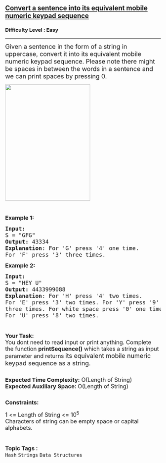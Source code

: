 <h2><a href="https://practice.geeksforgeeks.org/problems/convert-a-sentence-into-its-equivalent-mobile-numeric-keypad-sequence0547/1?page=2&status[]=unsolved&sprint=a663236c31453b969852f9ea22507634&sortBy=submissions">Convert a sentence into its equivalent mobile numeric keypad sequence</a></h2><h3>Difficulty Level : Easy</h3><hr><div class="problems_problem_content__Xm_eO"><p><span style="font-size:20px">Given a sentence in the form of a string in uppercase, convert it into its equivalent mobile numeric keypad sequence. Please note there might be spaces in between the words in a sentence and we can print spaces by pressing 0.</span></p>

<p><img alt="" src="https://contribute.geeksforgeeks.org/wp-content/uploads/Phone.png" style="height:375px; width:275px"></p>

<p>&nbsp;</p>

<p><span style="font-size:18px"><strong>Example 1:</strong></span></p>

<pre><span style="font-size:18px"><strong>Input:</strong>
S = "GFG"
<strong>Output:</strong> 43334
<strong>Explanation</strong>: For 'G' press '4' one time.
For 'F' press '3' three times.</span>
</pre>

<p><span style="font-size:18px"><strong>Example 2:</strong></span></p>

<pre><span style="font-size:18px"><strong>Input:</strong>
S = "HEY U"
<strong>Output:</strong> 4433999088
<strong>Explanation</strong>: For 'H' press '4' two times.
For 'E' press '3' two times. For 'Y' press '9' 
three times. For white space press '0' one time.
For 'U' press '8' two times.</span>
</pre>

<p>&nbsp;</p>

<p><span style="font-size:18px"><strong>Your Task: &nbsp;</strong><br>
You dont need to read input or print anything. Complete the function&nbsp;<strong>printSequence()</strong>&nbsp;which takes a string as input parameter and returns </span><span style="font-size:20px">its equivalent mobile numeric keypad sequence as a string.</span><br>
&nbsp;</p>

<p><span style="font-size:18px"><strong>Expected Time Complexity:</strong>&nbsp;O(Length of String)<br>
<strong>Expected Auxiliary Space:&nbsp;</strong>O(Length of String)</span><br>
&nbsp;</p>

<p><strong><span style="font-size:18px">Constraints:</span></strong></p>

<p><span style="font-size:18px">1 &lt;= Length of String &lt;= 10<sup>5</sup></span><br>
<span style="font-size:18px">Characters of string can be empty space or capital alphabets.</span></p>
</div><br><p><span style=font-size:18px><strong>Topic Tags : </strong><br><code>Hash</code>&nbsp;<code>Strings</code>&nbsp;<code>Data Structures</code>&nbsp;